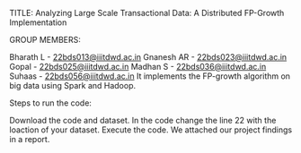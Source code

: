 TITLE: Analyzing Large Scale Transactional Data: A Distributed FP-Growth Implementation

GROUP MEMBERS:

Bharath L - 22bds013@iiitdwd.ac.in
Gnanesh AR - 22bds023@iiitdwd.ac.in
Gopal - 22bds025@iiitdwd.ac.in
Madhan S - 22bds036@iiitdwd.ac.in
Suhaas - 22bds056@iiitdwd.ac.in
It implements the FP-growth algorithm on big data using Spark and Hadoop.

Steps to run the code:

Download the code and dataset.
In the code change the line 22 with the loaction of your dataset.
Execute the code.
We attached our project findings in a report.
